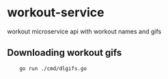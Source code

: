 # workout-service
workout microservice api with workout names and gifs

## Downloading workout gifs
```bash
    go run ./cmd/dlgifs.go
```